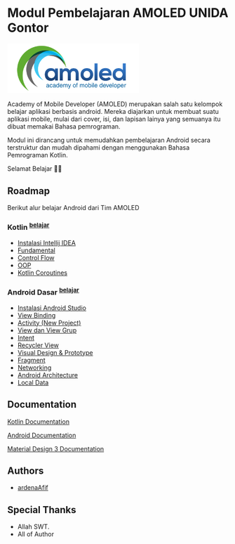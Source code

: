 # Modul Pembelajaran AMOLED UNIDA Gontor

<img src="https://github.com/Study-Club-Unida/assets/blob/main/%23AMOLED.PNG" width="300">

Academy of Mobile Developer (AMOLED) merupakan salah satu kelompok belajar aplikasi berbasis android. Mereka diajarkan untuk membuat suatu aplikasi mobile, mulai dari cover, isi, dan lapisan lainya yang semuanya itu dibuat memakai Bahasa pemrograman.

Modul ini dirancang untuk memudahkan pembelajaran Android secara terstruktur dan mudah dipahami dengan menggunakan Bahasa Pemrograman Kotlin.

Selamat Belajar ✍🏼

## Roadmap

Berikut alur belajar Android dari Tim AMOLED

### Kotlin <sup>[belajar](https://github.com/Study-Club-Unida/AMOLED/blob/main/Kotlin/Modul%20Kotlin.md) </sup>

- [Instalasi Intellij IDEA](https://github.com/Study-Club-Unida/AMOLED/blob/main/Kotlin/Modul%20Kotlin.md#instalasi-intellij-idea)
- [Fundamental](https://github.com/Study-Club-Unida/AMOLED/blob/main/Kotlin/Modul%20Kotlin.md#fundamental)
- [Control Flow](https://github.com/Study-Club-Unida/AMOLED/blob/main/Kotlin/Modul%20Kotlin.md#control-flow)
- [OOP](https://github.com/Study-Club-Unida/AMOLED/blob/main/Kotlin/Modul%20Kotlin.md#object-oriented-programming)
- [Kotlin Coroutines](https://github.com/Study-Club-Unida/AMOLED/blob/main/Kotlin/Modul%20Kotlin.md#kotlin-corountines)

### Android Dasar <sup>[belajar](https://github.com/Study-Club-Unida/AMOLED/blob/main/Android/Modul%20Android.md) </sup>

- [Instalasi Android Studio](Modul%20Android.md#instalasi-android-studio)
- [View Binding]()
- [Activity (New Project)]()
- [View dan View Grup]()
- [Intent]()
- [Recycler View]()
- [Visual Design & Prototype]()
- [Fragment]()
- [Networking]()
- [Android Architecture]()
- [Local Data]()

## Documentation

[Kotlin Documentation](https://kotlinlang.org/docs/home.html)

[Android Documentation](https://developer.android.com/docs)

[Material Design 3 Documentation](https://m3.material.io/)

## Authors
- [ardenaAfif](https://github.com/ardenaAfif)

## Special Thanks
- Allah SWT.
- All of Author
